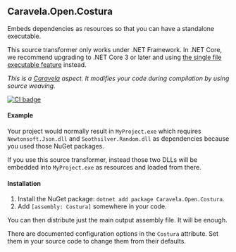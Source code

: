 ## Caravela.Open.Costura
Embeds dependencies as resources so that you can have a standalone executable.

This source transformer only works under .NET Framework. In .NET Core, we recommend upgrading to .NET Core 3 or later and using [the single file executable feature](https://docs.microsoft.com/en-us/dotnet/core/deploying/single-file) instead.

*This is a [Caravela](https://postsharp.net/caravela) aspect. It modifies your code during compilation by using source weaving.*

[![CI badge](https://github.com/postsharp/Caravela.Open.Costura/workflows/Full%20Pipeline/badge.svg)](https://github.com/postsharp/Caravela.Open.Costura/actions?query=workflow%3A%22Full+Pipeline%22)

#### Example
Your project would normally result in `MyProject.exe` which requires `Newtonsoft.Json.dll` and `Soothsilver.Random.dll` as dependencies because you used those NuGet packages.

If you use this source transformer, instead those two DLLs will be embedded into `MyProject.exe` as resources and loaded from there. 
#### Installation 
1. Install the NuGet package: `dotnet add package Caravela.Open.Costura`.
2. Add `[assembly: Costura]` somewhere in your code.

You can then distribute just the main output assembly file. It will be enough.

There are documented configuration options in the `Costura` attribute. Set them in your source code to change them from their defaults.